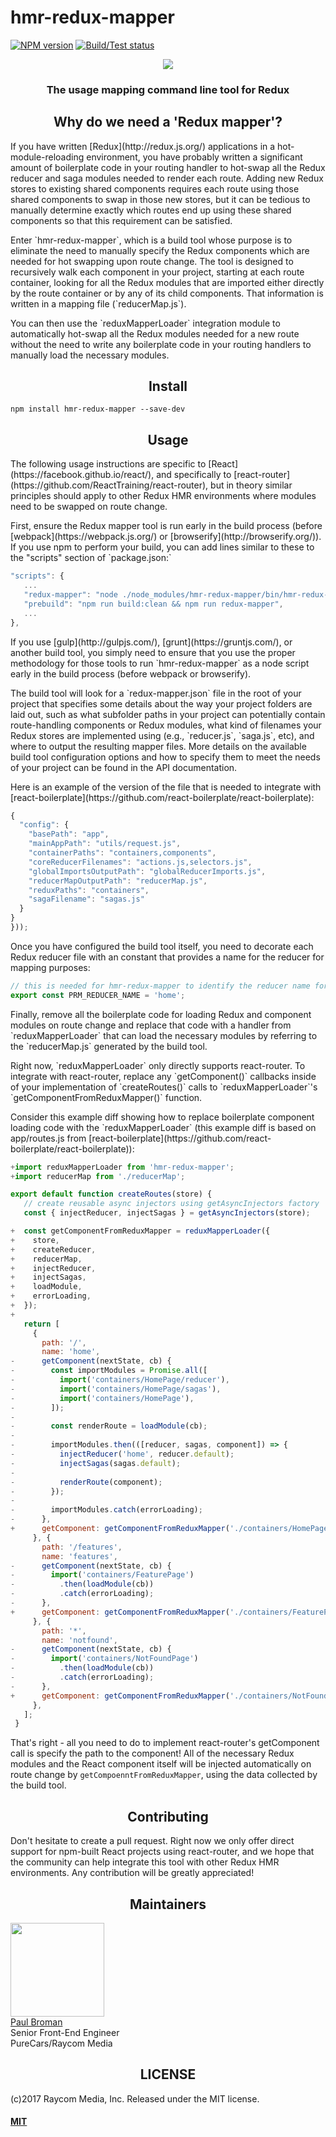 # hmr-redux-mapper
[![NPM version][npm-image]][npm-url]
[![Build/Test status][travis-image]][travis-url]

<div align="center">
  <a href="https://github.com/paulbrom/hmr-redux-mapper">
    <img src="https://raw.githubusercontent.com/paulbrom/hmr-redux-mapper/master/assets/redux-mapper-logo.png">
  </a>
  <h3>The usage mapping command line tool for Redux</h3>
</div>

<h2 align="center">Why do we need a 'Redux mapper'?</h2>

<p>If you have written [Redux](http://redux.js.org/) applications in a hot-module-reloading environment, you have
probably written a significant amount of boilerplate code in your routing handler to hot-swap all the Redux reducer and
saga modules needed to render each route.  Adding new Redux stores to existing shared components requires each route
using those shared components to swap in those new stores, but it can be tedious to manually determine exactly which
routes end up using these shared components so that this requirement can be satisfied.</p>

<p>Enter `hmr-redux-mapper`, which is a build tool whose purpose is to eliminate the need to manually specify the Redux
components which are needed for hot swapping upon route change.  The tool is designed to recursively walk each component
in your project, starting at each route container, looking for all the Redux modules that are imported either directly
by the route container or by any of its child components.  That information is written in a mapping file
(`reducerMap.js`).</p>

<p>You can then use the `reduxMapperLoader` integration module to automatically hot-swap all the Redux modules needed for
a new route without the need to write any boilerplate code in your routing handlers to manually load the necessary
modules.</p>

<h2 align="center">Install</h2>

```
npm install hmr-redux-mapper --save-dev
```

<h2 align="center">Usage</h2>

<p>The following usage instructions are specific to [React](https://facebook.github.io/react/), and specifically to
[react-router](https://github.com/ReactTraining/react-router), but in theory similar principles should apply to other
Redux HMR environments where modules need to be swapped on route change.</p>

<p>First, ensure the Redux mapper tool is run early in the build process (before [webpack](https://webpack.js.org/) or
[browserify](http://browserify.org/)).  If you use npm to perform your build, you can add lines similar to these to the
"scripts" section of `package.json:`</p>

``` javascript
"scripts": {
   ...
   "redux-mapper": "node ./node_modules/hmr-redux-mapper/bin/hmr-redux-mapper",
   "prebuild": "npm run build:clean && npm run redux-mapper",
   ...
},
```

<p>If you use [gulp](http://gulpjs.com/), [grunt](https://gruntjs.com/), or another build tool, you simply need to
ensure that you use the proper methodology for those tools to run `hmr-redux-mapper` as a node script early in the build
process (before webpack or browserify).</p>

<p>The build tool will look for a `redux-mapper.json` file in the root of your project that specifies some details about
the way your project folders are laid out, such as what subfolder paths in your project can potentially contain
route-handling components or Redux modules, what kind of filenames your Redux stores are implemented using (e.g.,
`reducer.js`, `saga.js`, etc), and where to output the resulting mapper files.  More details on the available build tool
configuration options and how to specify them to meet the needs of your project can be found in the API documentation.</p>

<p>Here is an example of the version of the file that is needed to integrate with
[react-boilerplate](https://github.com/react-boilerplate/react-boilerplate):</p>

``` javascript
{
  "config": {
    "basePath": "app",
    "mainAppPath": "utils/request.js",
    "containerPaths": "containers,components",
    "coreReducerFilenames": "actions.js,selectors.js",
    "globalImportsOutputPath": "globalReducerImports.js",
    "reducerMapOutputPath": "reducerMap.js",
    "reduxPaths": "containers",
    "sagaFilename": "sagas.js"
  }
}
}));
```

Once you have configured the build tool itself, you need to decorate each Redux reducer file with an constant that
provides a name for the reducer for mapping purposes:

``` javascript
// this is needed for hmr-redux-mapper to identify the reducer name for this reducer
export const PRM_REDUCER_NAME = 'home';
```

<p>Finally, remove all the boilerplate code for loading Redux and component modules on route change and replace that
code with a handler from `reduxMapperLoader` that can load the necessary modules by referring to the `reducerMap.js`
generated by the build tool.</p>

<p>Right now, `reduxMapperLoader` only directly supports react-router.  To integrate with react-router, replace any
`getComponent()` callbacks inside of your implementation of `createRoutes()` calls to `reduxMapperLoader`'s
`getComponentFromReduxMapper()` function.</p>

<p>Consider this example diff showing how to replace boilerplate component loading code with the
`reduxMapperLoader` (this example diff is based on app/routes.js from
[react-boilerplate](https://github.com/react-boilerplate/react-boilerplate)):</p>

``` javascript
+import reduxMapperLoader from 'hmr-redux-mapper';
+import reducerMap from './reducerMap';

export default function createRoutes(store) {
   // create reusable async injectors using getAsyncInjectors factory
   const { injectReducer, injectSagas } = getAsyncInjectors(store);

+  const getComponentFromReduxMapper = reduxMapperLoader({
+    store,
+    createReducer,
+    reducerMap,
+    injectReducer,
+    injectSagas,
+    loadModule,
+    errorLoading,
+  });
+
   return [
     {
       path: '/',
       name: 'home',
-      getComponent(nextState, cb) {
-        const importModules = Promise.all([
-          import('containers/HomePage/reducer'),
-          import('containers/HomePage/sagas'),
-          import('containers/HomePage'),
-        ]);
-
-        const renderRoute = loadModule(cb);
-
-        importModules.then(([reducer, sagas, component]) => {
-          injectReducer('home', reducer.default);
-          injectSagas(sagas.default);
-
-          renderRoute(component);
-        });
-
-        importModules.catch(errorLoading);
-      },
+      getComponent: getComponentFromReduxMapper('./containers/HomePage/index.js'),
     }, {
       path: '/features',
       name: 'features',
-      getComponent(nextState, cb) {
-        import('containers/FeaturePage')
-          .then(loadModule(cb))
-          .catch(errorLoading);
-      },
+      getComponent: getComponentFromReduxMapper('./containers/FeaturePage'),
     }, {
       path: '*',
       name: 'notfound',
-      getComponent(nextState, cb) {
-        import('containers/NotFoundPage')
-          .then(loadModule(cb))
-          .catch(errorLoading);
-      },
+      getComponent: getComponentFromReduxMapper('./containers/NotFoundPage'),
     },
   ];
 }
```

That's right - all you need to do to implement react-router's getComponent call is specify the path to the component!
All of the necessary Redux modules and the React component itself will be injected automatically on route change by
`getCompoenntFromReduxMapper`, using the data collected by the build tool.

<h2 align="center">Contributing</h2>

Don't hesitate to create a pull request.  Right now we only offer direct support for npm-built React projects using
react-router, and we hope that the community can help integrate this tool with other Redux HMR environments.  Any
contribution will be greatly appreciated!

<h2 align="center">Maintainers</h2>

<div style="display: flex; flex-direction: column;">
  <img width="150 height="150"
    src="https://avatars.githubusercontent.com/paulbrom">
  <a href="https://github.com/paulbrom">Paul Broman</a>
  <div>Senior Front-End Engineer</div>
  <div>PureCars/Raycom Media</div>
</div>

<h2 align="center">LICENSE</h2>

(c)2017 Raycom Media, Inc.
Released under the MIT license.

#### [MIT](./LICENSE)

[travis-url]: http://travis-ci.org/paulbrom/hmr-redux-mapper
[travis-image]: https://secure.travis-ci.org/paulbrom/hmr-redux-mapper.png?branch=master
[npm-url]: https://npmjs.org/package/hmr-redux-mapper
[npm-image]: https://badge.fury.io/js/hmr-redux-mapper.png
